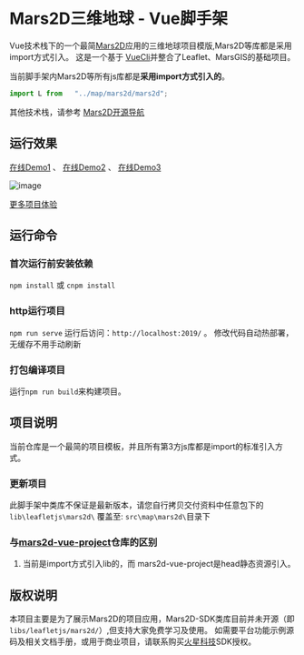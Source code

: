 # Mars2D三维地球 - Vue脚手架
 Vue技术栈下的一个最简[Mars2D](http://leaflet.marsgis.cn)应用的三维地球项目模版,Mars2D等库都是采用import方式引入。
 这是一个基于 [VueCli](https://cli.vuejs.org/config/)并整合了Leaflet、MarsGIS的基础项目。

当前脚手架内Mars2D等所有js库都是**采用import方式引入的**。
```javascript
import L from   "../map/mars2d/mars2d";
```

 其他技术栈，请参考 [Mars2D开源导航](https://github.com/marsgis/mars2d)
 

## 运行效果 
  [在线Demo1](http://leaflet.marsgis.cn/project/simple-es5/index.html) 、
 [在线Demo2](http://leaflet.marsgis.cn/project/simple-es5/index.html?config=config/gcj.json)  、
 [在线Demo3](http://leaflet.marsgis.cn/project/simple-es5/index.html?config=config/baidu.json) 

 ![image](http://leaflet.marsgis.cn/project/img/simple-es5.jpg)
 
 [更多项目体验](http://leaflet.marsgis.cn/project.html)


 
 

## 运行命令
 
### 首次运行前安装依赖
 `npm install` 或 `cnpm install`
 
### http运行项目
 `npm run serve`  运行后访问：`http://localhost:2019/`  。 修改代码自动热部署，无缓存不用手动刷新

### 打包编译项目
 运行`npm run build`来构建项目。 


## 项目说明
 当前仓库是一个最简的项目模板，并且所有第3方js库都是import的标准引入方式。
 
 
### 更新项目
 此脚手架中类库不保证是最新版本，请您自行拷贝交付资料中任意包下的  `lib\leafletjs\mars2d\` 覆盖至: `src\map\mars2d\`目录下
 

### 与[mars2d-vue-project](https://github.com/marsgis/mars2d-vue-project)仓库的区别
1. 当前是import方式引入lib的，而 mars2d-vue-project是head静态资源引入。 

## 版权说明
  本项目主要是为了展示Mars2D的项目应用，Mars2D-SDK类库目前并未开源（即`libs/leafletjs/mars2d/`）,但支持大家免费学习及使用。
  如需要平台功能示例源码及相关文档手册，或用于商业项目，请联系购买[火星科技](http://leaflet.marsgis.cn)SDK授权。